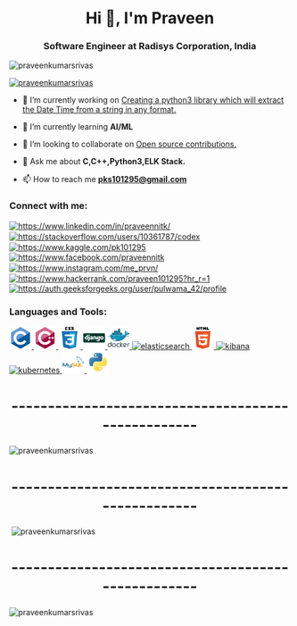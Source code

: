 <h1 align="center">Hi 👋, I'm Praveen</h1>
<h3 align="center">Software Engineer at Radisys Corporation, India</h3>

<p align="left"> <img src="https://komarev.com/ghpvc/?username=praveenkumarsrivas&label=Profile%20views&color=0e75b6&style=flat" alt="praveenkumarsrivas" /> </p>
<p align="left"> <a href="https://github.com/ryo-ma/github-profile-trophy"><img src="https://github-profile-trophy.vercel.app/?username=praveenkumarsrivas" alt="praveenkumarsrivas" /></a> </p>

- 🔭 I’m currently working on [Creating a python3 library which will extract the Date Time from a string in any format.](https://pypi.org/project/MyDateTimeLib/)

- 🌱 I’m currently learning **AI/ML**

- 👯 I’m looking to collaborate on [Open source contributions.](https://pypi.org/project/MyDateTimeLib/)

- 💬 Ask me about **C,C++,Python3,ELK Stack.**

- 📫 How to reach me **pks101295@gmail.com**

<h3 align="left">Connect with me:</h3>
<p align="left">
<a href="https://www.linkedin.com/in/praveennitk/" target="blank"><img align="center" src="https://raw.githubusercontent.com/rahuldkjain/github-profile-readme-generator/master/src/images/icons/Social/linked-in-alt.svg" alt="https://www.linkedin.com/in/praveennitk/" height="30" width="40" /></a>
<a href="https://stackoverflow.com/users/10361787/codex" target="blank"><img align="center" src="https://raw.githubusercontent.com/rahuldkjain/github-profile-readme-generator/master/src/images/icons/Social/stack-overflow.svg" alt="https://stackoverflow.com/users/10361787/codex" height="30" width="40" /></a>
<a href="https://kaggle.com/https://www.kaggle.com/pk101295" target="blank"><img align="center" src="https://raw.githubusercontent.com/rahuldkjain/github-profile-readme-generator/master/src/images/icons/Social/kaggle.svg" alt="https://www.kaggle.com/pk101295" height="30" width="40" /></a>
<a href="https://fb.com/https://www.facebook.com/praveennitk" target="blank"><img align="center" src="https://raw.githubusercontent.com/rahuldkjain/github-profile-readme-generator/master/src/images/icons/Social/facebook.svg" alt="https://www.facebook.com/praveennitk" height="30" width="40" /></a>
<a href="https://instagram.com/https://www.instagram.com/me_prvn/" target="blank"><img align="center" src="https://raw.githubusercontent.com/rahuldkjain/github-profile-readme-generator/master/src/images/icons/Social/instagram.svg" alt="https://www.instagram.com/me_prvn/" height="30" width="40" /></a>
<a href="https://www.hackerrank.com/praveen101295?hr_r=1" target="blank"><img align="center" src="https://raw.githubusercontent.com/rahuldkjain/github-profile-readme-generator/master/src/images/icons/Social/hackerrank.svg" alt="https://www.hackerrank.com/praveen101295?hr_r=1" height="30" width="40" /></a>
<a href="https://auth.geeksforgeeks.org/user/https://auth.geeksforgeeks.org/user/pulwama_42/profile" target="blank"><img align="center" src="https://raw.githubusercontent.com/rahuldkjain/github-profile-readme-generator/master/src/images/icons/Social/geeks-for-geeks.svg" alt="https://auth.geeksforgeeks.org/user/pulwama_42/profile" height="30" width="40" /></a>
</p>

<h3 align="left">Languages and Tools:</h3>
<p align="left"> <a href="https://www.cprogramming.com/" target="_blank"> <img src="https://raw.githubusercontent.com/devicons/devicon/master/icons/c/c-original.svg" alt="c" width="40" height="40"/> </a> <a href="https://www.w3schools.com/cpp/" target="_blank"> <img src="https://raw.githubusercontent.com/devicons/devicon/master/icons/cplusplus/cplusplus-original.svg" alt="cplusplus" width="40" height="40"/> </a> <a href="https://www.w3schools.com/css/" target="_blank"> <img src="https://raw.githubusercontent.com/devicons/devicon/master/icons/css3/css3-original-wordmark.svg" alt="css3" width="40" height="40"/> </a> <a href="https://www.djangoproject.com/" target="_blank"> <img src="https://raw.githubusercontent.com/devicons/devicon/master/icons/django/django-original.svg" alt="django" width="40" height="40"/> </a> <a href="https://www.docker.com/" target="_blank"> <img src="https://raw.githubusercontent.com/devicons/devicon/master/icons/docker/docker-original-wordmark.svg" alt="docker" width="40" height="40"/> </a> <a href="https://www.elastic.co" target="_blank"> <img src="https://www.vectorlogo.zone/logos/elastic/elastic-icon.svg" alt="elasticsearch" width="40" height="40"/> </a> <a href="https://www.w3.org/html/" target="_blank"> <img src="https://raw.githubusercontent.com/devicons/devicon/master/icons/html5/html5-original-wordmark.svg" alt="html5" width="40" height="40"/> </a> <a href="https://www.elastic.co/kibana" target="_blank"> <img src="https://www.vectorlogo.zone/logos/elasticco_kibana/elasticco_kibana-icon.svg" alt="kibana" width="40" height="40"/> </a> <a href="https://kubernetes.io" target="_blank"> <img src="https://www.vectorlogo.zone/logos/kubernetes/kubernetes-icon.svg" alt="kubernetes" width="40" height="40"/> </a> <a href="https://www.mysql.com/" target="_blank"> <img src="https://raw.githubusercontent.com/devicons/devicon/master/icons/mysql/mysql-original-wordmark.svg" alt="mysql" width="40" height="40"/> </a> <a href="https://www.python.org" target="_blank"> <img src="https://raw.githubusercontent.com/devicons/devicon/master/icons/python/python-original.svg" alt="python" width="40" height="40"/> </a> </p>

<h1 align="center">---------------------------------------------------</h1>
<p><img align="center" src="https://github-readme-stats.vercel.app/api/top-langs?username=praveenkumarsrivas&show_icons=true&locale=en&layout=compact" alt="praveenkumarsrivas" /></p>
<h1 align="center">---------------------------------------------------</h1>
<p>&nbsp;<img align="center" src="https://github-readme-stats.vercel.app/api?username=praveenkumarsrivas&show_icons=true&locale=en" alt="praveenkumarsrivas" /></p>
<h1 align="center">---------------------------------------------------</h1>
<p><img align="center" src="https://github-readme-streak-stats.herokuapp.com/?user=praveenkumarsrivas&" alt="praveenkumarsrivas" /></p>
